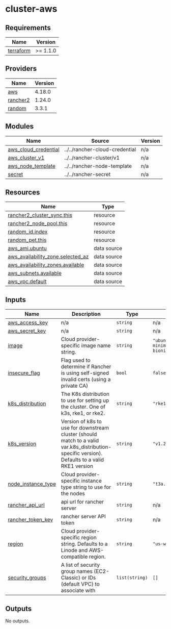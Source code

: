 # cluster-aws

<!-- BEGINNING OF PRE-COMMIT-TERRAFORM DOCS HOOK -->
## Requirements

| Name | Version |
|------|---------|
| <a name="requirement_terraform"></a> [terraform](#requirement\_terraform) | >= 1.1.0 |

## Providers

| Name | Version |
|------|---------|
| <a name="provider_aws"></a> [aws](#provider\_aws) | 4.18.0 |
| <a name="provider_rancher2"></a> [rancher2](#provider\_rancher2) | 1.24.0 |
| <a name="provider_random"></a> [random](#provider\_random) | 3.3.1 |

## Modules

| Name | Source | Version |
|------|--------|---------|
| <a name="module_aws_cloud_credential"></a> [aws\_cloud\_credential](#module\_aws\_cloud\_credential) | ../../rancher-cloud-credential | n/a |
| <a name="module_aws_cluster_v1"></a> [aws\_cluster\_v1](#module\_aws\_cluster\_v1) | ../../rancher-cluster/v1 | n/a |
| <a name="module_aws_node_template"></a> [aws\_node\_template](#module\_aws\_node\_template) | ../../rancher-node-template | n/a |
| <a name="module_secret"></a> [secret](#module\_secret) | ../../rancher-secret | n/a |

## Resources

| Name | Type |
|------|------|
| [rancher2_cluster_sync.this](https://registry.terraform.io/providers/rancher/rancher2/latest/docs/resources/cluster_sync) | resource |
| [rancher2_node_pool.this](https://registry.terraform.io/providers/rancher/rancher2/latest/docs/resources/node_pool) | resource |
| [random_id.index](https://registry.terraform.io/providers/hashicorp/random/latest/docs/resources/id) | resource |
| [random_pet.this](https://registry.terraform.io/providers/hashicorp/random/latest/docs/resources/pet) | resource |
| [aws_ami.ubuntu](https://registry.terraform.io/providers/hashicorp/aws/latest/docs/data-sources/ami) | data source |
| [aws_availability_zone.selected_az](https://registry.terraform.io/providers/hashicorp/aws/latest/docs/data-sources/availability_zone) | data source |
| [aws_availability_zones.available](https://registry.terraform.io/providers/hashicorp/aws/latest/docs/data-sources/availability_zones) | data source |
| [aws_subnets.available](https://registry.terraform.io/providers/hashicorp/aws/latest/docs/data-sources/subnets) | data source |
| [aws_vpc.default](https://registry.terraform.io/providers/hashicorp/aws/latest/docs/data-sources/vpc) | data source |

## Inputs

| Name | Description | Type | Default | Required |
|------|-------------|------|---------|:--------:|
| <a name="input_aws_access_key"></a> [aws\_access\_key](#input\_aws\_access\_key) | n/a | `string` | n/a | yes |
| <a name="input_aws_secret_key"></a> [aws\_secret\_key](#input\_aws\_secret\_key) | n/a | `string` | n/a | yes |
| <a name="input_image"></a> [image](#input\_image) | Cloud provider-specific image name string. | `string` | `"ubuntu-minimal/images/*/ubuntu-bionic-18.04-*"` | no |
| <a name="input_insecure_flag"></a> [insecure\_flag](#input\_insecure\_flag) | Flag used to determine if Rancher is using self-signed invalid certs (using a private CA) | `bool` | `false` | no |
| <a name="input_k8s_distribution"></a> [k8s\_distribution](#input\_k8s\_distribution) | The K8s distribution to use for setting up the cluster. One of k3s, rke1, or rke2. | `string` | `"rke1"` | no |
| <a name="input_k8s_version"></a> [k8s\_version](#input\_k8s\_version) | Version of k8s to use for downstream cluster (should match to a valid var.k8s\_distribution-specific version). Defaults to a valid RKE1 version | `string` | `"v1.20.15-rancher1-4"` | no |
| <a name="input_node_instance_type"></a> [node\_instance\_type](#input\_node\_instance\_type) | Cloud provider-specific instance type string to use for the nodes | `string` | `"t3a.large"` | no |
| <a name="input_rancher_api_url"></a> [rancher\_api\_url](#input\_rancher\_api\_url) | api url for rancher server | `string` | n/a | yes |
| <a name="input_rancher_token_key"></a> [rancher\_token\_key](#input\_rancher\_token\_key) | rancher server API token | `string` | n/a | yes |
| <a name="input_region"></a> [region](#input\_region) | Cloud provider-specific region string. Defaults to a Linode and AWS-compatible region. | `string` | `"us-west-1"` | no |
| <a name="input_security_groups"></a> [security\_groups](#input\_security\_groups) | A list of security group names (EC2-Classic) or IDs (default VPC) to associate with | `list(string)` | `[]` | no |

## Outputs

No outputs.
<!-- END OF PRE-COMMIT-TERRAFORM DOCS HOOK -->

